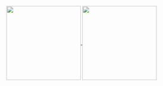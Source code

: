 <!-- [![Anurag's GitHub stats](https://github-readme-stats.vercel.app/api?username=gteu&show_icons=true&count_private=true)](https://github.com/anuraghazra/github-readme-stats)  
[![Top Langs](https://github-readme-stats.vercel.app/api/top-langs/?username=gteu&layout=compact&hide=Jupyter%20Notebook)](https://github.com/anuraghazra/github-readme-stats) -->

<p align="center">
  <a href="https://github.com/anuraghazra/github-readme-stats">
    <img height="200em" src="https://github-readme-stats.vercel.app/api?username=gteu&show_icons=true&count_private=true&layout=compact" align = "center"/>
  </a>
  <a href="https://github.com/anuraghazra/convoychat">
    <img height="200em" src="https://github-readme-stats.vercel.app/api/top-langs/?username=gteu&hide=Jupyter%20Notebook" align = "center"/>
  </a>
</p>

<!--
**gteu/gteu** is a ✨ _special_ ✨ repository because its `README.md` (this file) appears on your GitHub profile.

Here are some ideas to get you started:

- 🔭 I’m currently working on ...
- 🌱 I’m currently learning ...
- 👯 I’m looking to collaborate on ...
- 🤔 I’m looking for help with ...
- 💬 Ask me about ...
- 📫 How to reach me: ...
- 😄 Pronouns: ...
- ⚡ Fun fact: ...
-->
